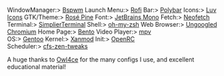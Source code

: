 
 

  WindowManager:> [Bspwm](https://github.com/baskerville/bspwm)
    Launch Menu:> [Rofi](https://github.com/davatorium/rofi)
            Bar:> [Polybar](https://github.com/polybar/polybar)
          Icons:> [Luv Icons](https://github.com/Nitrux/luv-icon-theme)
      GTK/Theme:> [Rosé Pine](https://github.com/rose-pine/gtk)
           Font:> [JetBrains Mono](https://github.com/JetBrains/JetBrainsMono)
          Fetch:> [Neofetch](https://github.com/dylanaraps/neofetch)
       Terminal:> [SimplierTerminal](https://github.com/migueravila/SimplierTerminal)
          Shell:> [oh-my-zsh](https://ohmyz.sh/)
    Web Browser:> [Ungoogled Chromium](https://github.com/Eloston/ungoogled-chromium)
      Home Page:> [Bento](https://github.com/migueravila/Bento)
   Video Player:> [mpv](https://github.com/mpv-player/mpv)           
             OS:> [Gentoo](https://wiki.gentoo.org/wiki/Main_Page)
         Kernel:> [Xanmod](https://github.com/gentoo-mirror/src_prepare-overlay)
           Init:> [OpenRC](https://github.com/OpenRC/openrc)   
      Scheduler:> [cfs-zen-tweaks](https://github.com/igo95862/cfs-zen-tweaks)    

                                            




A huge thanks to [Owl4ce](https://github.com/owl4ce)
for the many configs I use, and excellent educational material!                   






